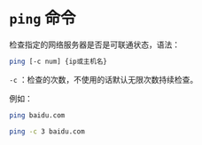 # `ping` 命令

检查指定的网络服务器是否是可联通状态，语法：

```bash
ping [-c num] {ip或主机名}
```

`-c` ：检查的次数，不使用的话默认无限次数持续检查。

例如：

```bash
ping baidu.com

ping -c 3 baidu.com
```
